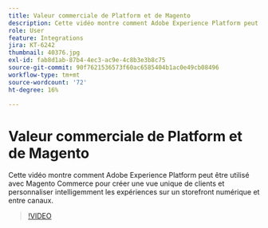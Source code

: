 ```yaml
---
title: Valeur commerciale de Platform et de Magento
description: Cette vidéo montre comment Adobe Experience Platform peut être utilisé avec Magento Commerce pour créer une vue unique de clients et personnaliser intelligemment les expériences sur un storefront numérique et entre canaux.
role: User
feature: Integrations
jira: KT-6242
thumbnail: 40376.jpg
exl-id: fab8d1ab-87b4-4ec3-ac9e-4c8b3e3b8c75
source-git-commit: 90f7621536573f60ac6585404b1ac0e49cb08496
workflow-type: tm+mt
source-wordcount: '72'
ht-degree: 16%

---
```


# Valeur commerciale de Platform et de Magento

Cette vidéo montre comment Adobe Experience Platform peut être utilisé avec Magento Commerce pour créer une vue unique de clients et personnaliser intelligemment les expériences sur un storefront numérique et entre canaux.

>[!VIDEO](https://video.tv.adobe.com/v/40376?quality=12&learn=on)

